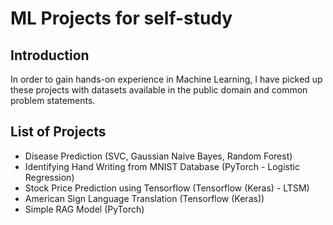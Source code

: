 # ML Projects for self-study

## Introduction
In order to gain hands-on experience in Machine Learning, I have picked up these projects with datasets available in the public domain and common problem statements.

## List of Projects
- Disease Prediction (SVC, Gaussian Naive Bayes, Random Forest)
- Identifying Hand Writing from MNIST Database (PyTorch - Logistic Regression)
- Stock Price Prediction using Tensorflow (Tensorflow (Keras) - LTSM)
- American Sign Language Translation (Tensorflow (Keras))
- Simple RAG Model (PyTorch)